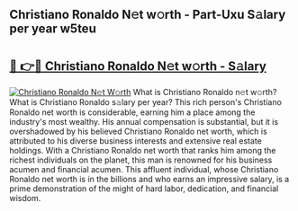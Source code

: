 ## Christiano Ronaldo N𝚎t w𝚘rth - Part-Uxu S𝚊lary per year w5teu

# <h2><a href="http://gc4ak6.nevu.top/?p=Christiano+Ronaldo">🔗 👉🔴 Christiano Ronaldo N𝚎t w𝚘rth - S𝚊lary</a></h2>

[![Christiano Ronaldo N𝚎t W𝚘rth](https://i.imgur.com/Oavwk0R.jpeg)](http://gc4ak6.nevu.top/?p=Christiano+Ronaldo)
What is Christiano Ronaldo n𝚎t w𝚘rth? What is Christiano Ronaldo s𝚊lary per year?
This rich person's Christiano Ronaldo net worth is considerable, earning him a place among the industry's most wealthy. His annual compensation is substantial, but it is overshadowed by his believed Christiano Ronaldo net worth, which is attributed to his diverse business interests and extensive real estate holdings. With a Christiano Ronaldo net worth that ranks him among the richest individuals on the planet, this man is renowned for his business acumen and financial acumen. This affluent individual, whose Christiano Ronaldo net worth is in the billions and who earns an impressive salary, is a prime demonstration of the might of hard labor, dedication, and financial wisdom.
